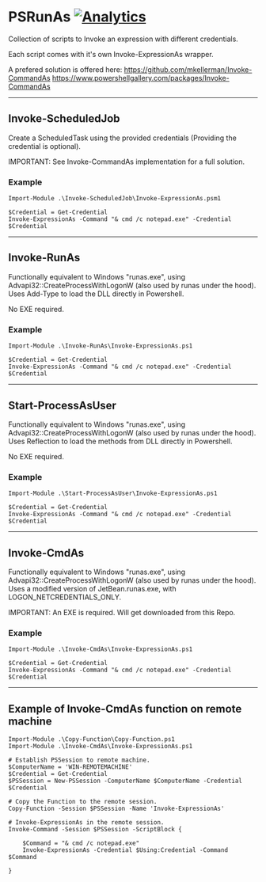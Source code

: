 # PSRunAs [![Analytics](https://ga-beacon.appspot.com/UA-133882862-1/PSTelegramAPI?pixel)](https://github.com/mkellerman)

Collection of scripts to Invoke an expression with different credentials.

Each script comes with it's own Invoke-ExpressionAs wrapper.

A prefered solution is offered here:
https://github.com/mkellerman/Invoke-CommandAs
https://www.powershellgallery.com/packages/Invoke-CommandAs

---
## Invoke-ScheduledJob

Create a ScheduledTask using the provided credentials (Providing the credential is optional).

IMPORTANT: See Invoke-CommandAs implementation for a full solution.

### Example

```
Import-Module .\Invoke-ScheduledJob\Invoke-ExpressionAs.psm1

$Credential = Get-Credential
Invoke-ExpressionAs -Command "& cmd /c notepad.exe" -Credential $Credential
```

---
## Invoke-RunAs

Functionally equivalent to Windows "runas.exe", using Advapi32::CreateProcessWithLogonW
(also used by runas under the hood). Uses Add-Type to load the DLL directly in Powershell. 

No EXE required.

### Example

```
Import-Module .\Invoke-RunAs\Invoke-ExpressionAs.ps1

$Credential = Get-Credential
Invoke-ExpressionAs -Command "& cmd /c notepad.exe" -Credential $Credential
```

---
## Start-ProcessAsUser

Functionally equivalent to Windows "runas.exe", using Advapi32::CreateProcessWithLogonW 
(also used by runas under the hood). Uses Reflection to load the methods from DLL directly 
in Powershell. 

No EXE required.

### Example

```
Import-Module .\Start-ProcessAsUser\Invoke-ExpressionAs.ps1

$Credential = Get-Credential
Invoke-ExpressionAs -Command "& cmd /c notepad.exe" -Credential $Credential
```

---
## Invoke-CmdAs

Functionally equivalent to Windows "runas.exe", using Advapi32::CreateProcessWithLogonW 
(also used by runas under the hood). Uses a modified version of JetBean.runas.exe, with 
LOGON_NETCREDENTIALS_ONLY. 

IMPORTANT: An EXE is required. Will get downloaded from this Repo.

### Example

```
Import-Module .\Invoke-CmdAs\Invoke-ExpressionAs.ps1

$Credential = Get-Credential
Invoke-ExpressionAs -Command "& cmd /c notepad.exe" -Credential $Credential
```

---
## Example of Invoke-CmdAs function on remote machine

```
Import-Module .\Copy-Function\Copy-Function.ps1
Import-Module .\Invoke-CmdAs\Invoke-ExpressionAs.ps1

# Establish PSSession to remote machine.
$ComputerName = 'WIN-REMOTEMACHINE' 
$Credential = Get-Credential
$PSSession = New-PSSession -ComputerName $ComputerName -Credential $Credential

# Copy the Function to the remote session.
Copy-Function -Session $PSSession -Name 'Invoke-ExpressionAs'

# Invoke-ExpressionAs in the remote session.
Invoke-Command -Session $PSSession -ScriptBlock { 

    $Command = "& cmd /c notepad.exe"
    Invoke-ExpressionAs -Credential $Using:Credential -Command $Command

}
```
